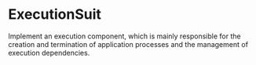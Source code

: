 # ExecutionSuit
Implement an execution component, which is mainly responsible for the creation and termination of application processes and the management of execution dependencies.
